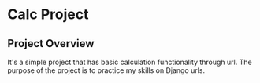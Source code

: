 # Calc Project

## Project Overview
It's a simple project that has basic calculation functionality through url. The purpose of the project is to practice my skills on Django urls.
